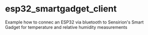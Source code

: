 # esp32_smartgadget_client
Example how to connec an ESP32 via bluetooth to Sensirion's Smart Gadget for temperature and relative humidity measurements
